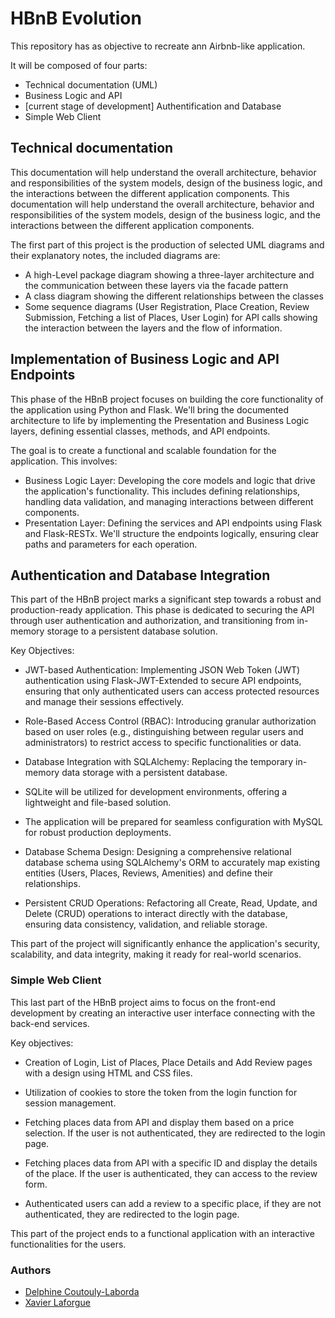 # HBnB Evolution
This repository has as objective to recreate ann Airbnb-like application.

It will be composed of four parts:
- Technical documentation (UML)
- Business Logic and API
- [current stage of development] Authentification and Database
- Simple Web Client

## Technical documentation
This documentation will help understand the overall architecture, behavior and responsibilities of the system models, design of the business logic, and the interactions between the different application components.
This documentation will help understand the overall architecture, behavior and responsibilities of the system models, design of the business logic, and the interactions between the different application components.

The first part of this project is the production of selected UML diagrams and their explanatory notes, the included diagrams are:
- A high-Level package diagram showing a three-layer architecture and the communication between these layers via the facade pattern
- A class diagram showing the different relationships between the classes
- Some sequence diagrams (User Registration, Place Creation, Review Submission, Fetching a list of Places, User Login) for API calls showing the interaction between the layers and the flow of information.

## Implementation of Business Logic and API Endpoints
This phase of the HBnB project focuses on building the core functionality of the application using Python and Flask. We'll bring the documented architecture to life by implementing the Presentation and Business Logic layers, defining essential classes, methods, and API endpoints.

The goal is to create a functional and scalable foundation for the application. This involves:

- Business Logic Layer: Developing the core models and logic that drive the application's functionality. This includes defining relationships, handling data validation, and managing interactions between different components.
- Presentation Layer: Defining the services and API endpoints using Flask and Flask-RESTx. We'll structure the endpoints logically, ensuring clear paths and parameters for each operation.

## Authentication and Database Integration
This part of the HBnB project marks a significant step towards a robust and production-ready application. This phase is dedicated to securing the API through user authentication and authorization, and transitioning from in-memory storage to a persistent database solution.

Key Objectives:
- JWT-based Authentication: Implementing JSON Web Token (JWT) authentication using Flask-JWT-Extended to secure API endpoints, ensuring that only authenticated users can access protected resources and manage their sessions effectively.

- Role-Based Access Control (RBAC): Introducing granular authorization based on user roles (e.g., distinguishing between regular users and administrators) to restrict access to specific functionalities or data.

- Database Integration with SQLAlchemy: Replacing the temporary in-memory data storage with a persistent database.

- SQLite will be utilized for development environments, offering a lightweight and file-based solution.

- The application will be prepared for seamless configuration with MySQL for robust production deployments.

- Database Schema Design: Designing a comprehensive relational database schema using SQLAlchemy's ORM to accurately map existing entities (Users, Places, Reviews, Amenities) and define their relationships.

- Persistent CRUD Operations: Refactoring all Create, Read, Update, and Delete (CRUD) operations to interact directly with the database, ensuring data consistency, validation, and reliable storage.

This part of the project will significantly enhance the application's security, scalability, and data integrity, making it ready for real-world scenarios.

### Simple Web Client
This last part of the HBnB project aims to focus on the front-end development by creating an interactive user interface connecting with the back-end services.

Key objectives:
- Creation of Login, List of Places, Place Details and Add Review pages with a design using HTML and CSS files.

- Utilization of cookies to store the token from the login function for session management.

- Fetching places data from API and display them based on a price selection. If the user is not authenticated, they are redirected to the login page.

- Fetching places data from API with a specific ID and display the details of the place. If the user is authenticated, they can access to the review form.
  
- Authenticated users can add a review to a specific place, if they are not authenticated, they are redirected to the login page.

This part of the project ends to a functional application with an interactive functionalities for the users.

### Authors
- [Delphine Coutouly-Laborda](https://github.com/Delphes1980)
- [Xavier Laforgue](https://github.com/XavierLaforgue)
